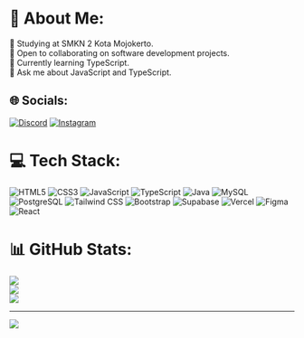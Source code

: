 # 💫 About Me:
🔭 Studying at SMKN 2 Kota Mojokerto.<br>
👯 Open to collaborating on software development projects.<br>
🌱 Currently learning TypeScript.<br>
💬 Ask me about JavaScript and TypeScript.<br>

## 🌐 Socials:
[![Discord](https://img.shields.io/badge/Discord-%237289DA.svg?logo=discord&logoColor=white)](https://discord.gg/discordapp.com/users/rezzjago8607)
[![Instagram](https://img.shields.io/badge/Instagram-%23E4405F.svg?logo=Instagram&logoColor=white)](https://instagram.com/instagram.com/rzghytsfkr)

# 💻 Tech Stack:
![HTML5](https://img.shields.io/badge/html5-%23E34F26.svg?style=for-the-badge&logo=html5&logoColor=white) 
![CSS3](https://img.shields.io/badge/css3-%231572B6.svg?style=for-the-badge&logo=css3&logoColor=white) 
![JavaScript](https://img.shields.io/badge/javascript-%23323330.svg?style=for-the-badge&logo=javascript&logoColor=%23F7DF1E) 
![TypeScript](https://img.shields.io/badge/typescript-%23007ACC.svg?style=for-the-badge&logo=typescript&logoColor=white)
![Java](https://img.shields.io/badge/java-%23ED8B00.svg?style=for-the-badge&logo=java&logoColor=white)
![MySQL](https://img.shields.io/badge/mysql-%2300000f.svg?style=for-the-badge&logo=mysql&logoColor=white) 
![PostgreSQL](https://img.shields.io/badge/PostgreSQL-316192?style=for-the-badge&logo=postgresql&logoColor=white)
![Tailwind CSS](https://img.shields.io/badge/tailwindcss-%2338B2AC.svg?style=for-the-badge&logo=tailwind-css&logoColor=white)
![Bootstrap](https://img.shields.io/badge/bootstrap-%23563D7C.svg?style=for-the-badge&logo=bootstrap&logoColor=white) 
![Supabase](https://img.shields.io/badge/Supabase-3548C5?style=for-the-badge&logo=Supabase&logoColor=white) 
![Vercel](https://img.shields.io/badge/Vercel-%23000000.svg?style=for-the-badge&logo=Vercel&logoColor=white)
![Figma](https://img.shields.io/badge/figma-%23F24E1E.svg?style=for-the-badge&logo=figma&logoColor=white) 
![React](https://img.shields.io/badge/react-%2320232a.svg?style=for-the-badge&logo=react&logoColor=%2361DAFB)

# 📊 GitHub Stats:
![](https://github-readme-stats.vercel.app/api?username=SUPERREZZ&theme=bear&hide_border=true&include_all_commits=false&count_private=true)<br/>
![](https://github-readme-streak-stats.herokuapp.com/?user=SUPERREZZ&theme=bear&hide_border=true)<br/>
![](https://github-readme-stats.vercel.app/api/top-langs/?username=SUPERREZZ&theme=bear&hide_border=true&include_all_commits=false&count_private=true&layout=compact)

---
[![](https://visitcount.itsvg.in/api?id=SUPERREZZ&icon=7&color=0)](https://visitcount.itsvg.in)

